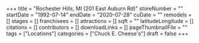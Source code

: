 +++
title = "Rochester Hills, MI (201 East Auburn Rd)"
storeNumber = ""
startDate = "1992-07-14"
endDate = "2020-07-28"
cuDate = ""
remodels = []
stages = []
franchisees = []
attractions = []
sqft = ""
latitudeLongitude = []
citations = []
contributors = []
downloadLinks = []
pageThumbnailFile = ""
tags = ["Locations"]
categories = ["Chuck E. Cheese's"]
draft = false
+++
